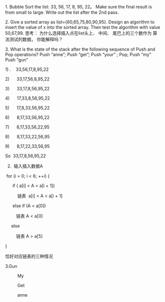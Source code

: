 1. Bubble Sort the list: 33, 56, 17, 8, 95, 22。 Make sure the final result is from small to large. Write out the list after the 2nd pass.

2. Give a sorted array as list={60,65,75,80,90,95}. Design an algorithm to insert the value of x into the sorted array. Then test the algorithm with value 50,67,99. 思考： 为什么选择插入点在list头上、 中间、 尾巴上的三个数作为 算法测试的数据， 你能解释吗？

3. What is the state of the stack after the following sequence of Push and Pop operations? Push “anne”; Push “get”; Push “your” ; Pop; Push “my” Push “gun”


1) .    33,56,17,8,95,22

2)      33,17,56,8,95,22

3)      33,17,8,56,95,22

4)      17,33,8,56,95,22

5)      17,8,33,56,95,22

6)      8,17,33,56,95,22

7)      8,17,33,56,22,95

8)      8,17,33,22,56,95

9)      8,17,22,33,56,95

So  33,17,8,56,95,22

2.  输入插入数据A

 for (i = 0; i < 6; ++i) {

      if ( a[i] < A < a[i + 1])

          链表  a[i] < A < a[i + 1]

      else if (A < a[0])

         链表 A < a[0]

     else

         链表 A > a[5]

}

恰好对应链表的三种情况

3.Gun

          My

          Get

          anne
